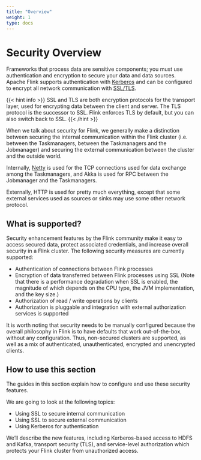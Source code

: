 ```yaml
---
title: "Overview"
weight: 1
type: docs
---
```

<!--
Licensed to the Apache Software Foundation (ASF) under one
or more contributor license agreements.  See the NOTICE file
distributed with this work for additional information
regarding copyright ownership.  The ASF licenses this file
to you under the Apache License, Version 2.0 (the
"License"); you may not use this file except in compliance
with the License.  You may obtain a copy of the License at

  http://www.apache.org/licenses/LICENSE-2.0

Unless required by applicable law or agreed to in writing,
software distributed under the License is distributed on an
"AS IS" BASIS, WITHOUT WARRANTIES OR CONDITIONS OF ANY
KIND, either express or implied.  See the License for the
specific language governing permissions and limitations
under the License.
-->

# Security Overview

Frameworks that process data are sensitive components; you must use authentication and encryption to 
secure your data and data sources. Apache Flink supports authentication with [Kerberos](https://web.mit.edu/kerberos/) 
and can be configured to encrypt all network communication with [SSL/TLS](https://www.ssl.com/faqs/faq-what-is-ssl/).

{{< hint info >}}
SSL and TLS are both encryption protocols for the transport layer, used for encrypting data between
the client and server. The TLS protocol is the successor to SSL. Flink enforces TLS by default, but 
you can also switch back to SSL.
{{< /hint >}}

When we talk about security for Flink, we generally make a distinction between securing the internal 
communication within the Flink cluster (i.e. between the Taskmanagers, between the Taskmanagers and 
the Jobmanager) and securing the external communication between the cluster and the outside world.

Internally, [Netty](https://netty.io) is used for the TCP connections used for data exchange among 
the Taskmanagers, and Akka is used for RPC between the Jobmanager and the Taskmanagers.

Externally, HTTP is used for pretty much everything, except that some external services used as sources 
or sinks may use some other network protocol.

## What is supported?

Security enhancement features by the Flink community make it easy to access secured data, protect 
associated credentials, and increase overall security in a Flink cluster. The following security 
measures are currently supported:

- Authentication of connections between Flink processes 
- Encryption of data transferred between Flink processes using SSL (Note that there is a performance 
  degradation when SSL is enabled, the magnitude of which depends on the CPU type, the JVM implementation, 
  and the key size.)
- Authorization of read / write operations by clients 
- Authorization is pluggable and integration with external authorization services is supported

It is worth noting that security needs to be manually configured because the overall philosophy in 
Flink is to have defaults that work out-of-the-box, without any configuration. Thus, non-secured 
clusters are supported, as well as a mix of authenticated, unauthenticated, encrypted and unencrypted 
clients. 

## How to use this section 

The guides in this section explain how to configure and use these security features. 

We are going to look at the following topics:

- Using SSL to secure internal communication
- Using SSL to secure external communication
- Using Kerberos for authentication

We’ll describe the new features, including Kerberos-based access to HDFS and Kafka, transport security (TLS), 
and service-level authorization which protects your Flink cluster from unauthorized access.
